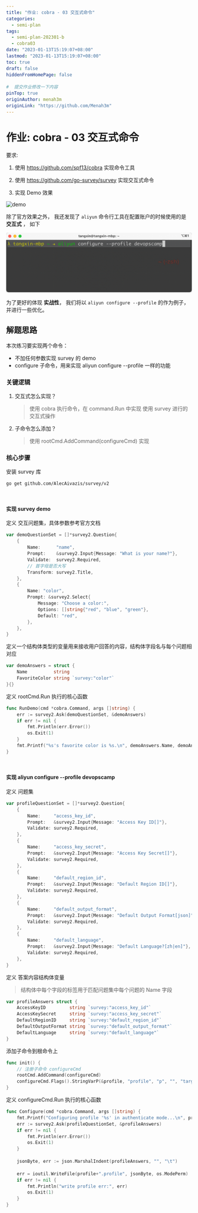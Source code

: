 ```yaml
---
title: "作业: cobra - 03 交互式命令"
categories:
  - semi-plan 
tags:
  - semi-plan-202301-b 
  - cobra03
date: "2023-01-13T15:19:07+08:00"
lastmod: "2023-01-13T15:19:07+08:00"
toc: true
draft: false
hiddenFromHomePage: false

#  提交作业修改一下内容
pinTop: true
originAuthor: menah3m
originLink: "https://github.com/Menah3m"
---
```



# 作业: cobra - 03 交互式命令

要求:

1. 使用 https://github.com/spf13/cobra 实现命令工具
2. 使用 https://github.com/go-survey/survey 实现交互式命令

3. 实现 Demo 效果

![demo](https://camo.githubusercontent.com/fd7c6e39ecf076e5da86a26ecfaa92d4e2ec3b56effe53bb804ed5cd7bb5f895/68747470733a2f2f7468756d62732e6766796361742e636f6d2f56696c6c61696e6f757347726163696f75734b6f75707265792d73697a655f726573747269637465642e676966)

除了官方效果之外， 我还发现了 `aliyun` 命令行工具在配置账户的时候使用的是 **交互式** ， 如下

![aliyun-cnofigure-profile](./aliyun-configure-profile.gif)

为了更好的体现 **实战性**， 我们将以 `aliyun configure --profile` 的作为例子， 并进行一些优化。


## 解题思路
本次练习要实现两个命令：
- 不加任何参数实现 survey 的 demo 
-  configure 子命令，用来实现 aliyun configure --profile 一样的功能
### 关键逻辑
1. 交互式怎么实现？ 
   > 使用 cobra 执行命令，在 command.Run 中实现 使用 survey 进行的交互式操作
2. 子命令怎么添加？
   > 使用 rootCmd.AddCommand(configureCmd) 实现

### 核心步骤


安装 survey 库
```shell
go get github.com/AlecAivazis/survey/v2
```
<br>

#### 实现 survey demo
定义 交互问题集，具体参数参考官方文档
```go
var demoQuestionSet = []*survey2.Question{
	{
		Name:      "name",
		Prompt:    &survey2.Input{Message: "What is your name?"},
		Validate:  survey2.Required,
		// 首字母是否大写
		Transform: survey2.Title,
	},
	{
		Name: "color",
		Prompt: &survey2.Select{
			Message: "Choose a color:",
			Options: []string{"red", "blue", "green"},
			Default: "red",
		},
	},
}

```
定义一个结构体类型的变量用来接收用户回答的内容，结构体字段名与每个问题相对应
```go
var demoAnswers = struct {
	Name          string
	FavoriteColor string `survey:"color"`
}{}
```

定义 rootCmd.Run 执行的核心函数
```go
func RunDemo(cmd *cobra.Command, args []string) {
	err := survey2.Ask(demoQuestionSet, &demoAnswers)
	if err != nil {
		fmt.Println(err.Error())
		os.Exit(1)
	}
	fmt.Printf("%s's favorite color is %s.\n", demoAnswers.Name, demoAnswers.FavoriteColor)
}
```
<br>

#### 实现 aliyun configure --profile devopscamp
定义 问题集
```go
var profileQuestionSet = []*survey2.Question{
	{
		Name:     "access_key_id",
		Prompt:   &survey2.Input{Message: "Access Key ID[]"},
		Validate: survey2.Required,
	},
	{
		Name:     "access_key_secret",
		Prompt:   &survey2.Input{Message: "Access Key Secret[]"},
		Validate: survey2.Required,
	},
	{
		Name:     "default_region_id",
		Prompt:   &survey2.Input{Message: "Default Region ID[]"},
		Validate: survey2.Required,
	},
	{
		Name:     "default_output_format",
		Prompt:   &survey2.Input{Message: "Default Output Format[json]", Default: "json (Only upport json)"},
		Validate: survey2.Required,
	},
	{
		Name:     "default_language",
		Prompt:   &survey2.Input{Message: "Default Language?[zh|en]"},
		Validate: survey2.Required,
	},
}
```
定义 答案内容结构体变量
> 结构体中每个字段的标签用于匹配问题集中每个问题的 Name 字段
```go
var profileAnswers struct {
	AccessKeyID         string `survey:"access_key_id"`
	AccessKeySecret     string `survey:"access_key_secret"`
	DefaultRegionID     string `survey:"default_region_id"`
	DefaultOutputFormat string `survey:"default_output_format"`
	DefaultLanguage     string `survey:"default_language"`
}
```
添加子命令到根命令上
```go
func init() {
	// 注册子命令 configureCmd
	rootCmd.AddCommand(configureCmd)
	configureCmd.Flags().StringVarP(&profile, "profile", "p", "", "target ")
}
```
定义 configureCmd.Run 执行的核心函数
```go
func Configure(cmd *cobra.Command, args []string) {
	fmt.Printf("Configuring profile '%s' in authenticate mode...\n", profile)
	err := survey2.Ask(profileQuestionSet, &profileAnswers)
	if err != nil {
		fmt.Println(err.Error())
		os.Exit(1)
	}

	jsonByte, err := json.MarshalIndent(profileAnswers, "", "\t")

	err = ioutil.WriteFile(profile+".profile", jsonByte, os.ModePerm)
	if err != nil {
		fmt.Println("write profile err:", err)
		os.Exit(1)
	}
}

```